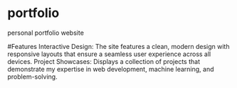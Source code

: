 # portfolio
personal portfolio website

#Features
	Interactive Design: The site features a clean, modern design with responsive layouts that ensure a seamless user experience across all devices.
	Project Showcases: Displays a collection of projects that demonstrate my expertise in web development, machine learning, and problem-solving.
